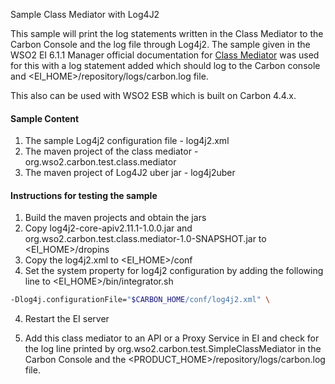 Sample Class Mediator with Log4J2

This sample will print the log statements written in the Class Mediator to the Carbon Console and the log file through Log4j2. 
The sample given in the WSO2 EI 6.1.1 Manager official documentation for [Class Mediator](https://docs.wso2.com/display/EI611/Class+Mediator) was used for this with a log statement 
added which should log to the Carbon console and <EI_HOME>/repository/logs/carbon.log file.

This also can be used with WSO2 ESB which is built on Carbon 4.4.x. 

#### Sample Content

1. The sample Log4j2 configuration file - log4j2.xml
2. The maven project of the class mediator - org.wso2.carbon.test.class.mediator
3. The maven project of Log4J2 uber jar - log4j2uber


#### Instructions for testing the sample

1. Build the maven projects and obtain the jars 
2. Copy log4j2-core-apiv2.11.1-1.0.0.jar and org.wso2.carbon.test.class.mediator-1.0-SNAPSHOT.jar to <EI_HOME>/dropins
2. Copy the log4j2.xml to <EI_HOME>/conf
3. Set the system property for log4j2 configuration by adding the following line to <EI_HOME>/bin/integrator.sh
```bash
-Dlog4j.configurationFile="$CARBON_HOME/conf/log4j2.xml" \
```
4. Restart the EI server

5. Add this class mediator to an API or a Proxy Service in EI and check for the log line printed 
by org.wso2.carbon.test.SimpleClassMediator in the Carbon Console and the 
<PRODUCT_HOME>/repository/logs/carbon.log file.
